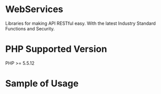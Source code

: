 # WebServices

Libraries for making API RESTful easy.
With the latest Industry Standard Functions and Security.

# PHP Supported Version

PHP >= 5.5.12

# Sample of Usage

<?php

error_reporting(E_ERROR);

require_once realpath(dirname(__FILE__) .'/..') .'/libraries/API.php';

use Libraries\APIStatus;
use Libraries\APIConstant;
use Libraries\APIValidator;
use Libraries\APIUtilities;

APIUtilities::setHeader();
APIUtilities::setMethod('GET');

APIUtilities::setResponse(
	APIConstant::HTTP_OK, 
	APIStatus::SUCCESS, 
	'Default Implementation Example of API RESTful'
);

error_reporting(0);

?>
